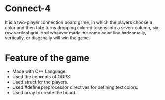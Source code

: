 # Connect-4
It is a two-player connection board game, in which the players choose a color and then take turns dropping colored tokens into a seven-column, six-row vertical grid. And whoever made the same color line horizontally, vertically, or diagonally will win the game.

# Feature of the game
- Made with C++ Language.
- Used the concepts of OOPS.
- Used struct for the players.
- Used #define preprocessor directives for defining text colors.
- Used array to create the board.
